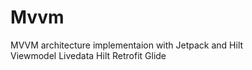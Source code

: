 # Mvvm
MVVM architecture implementaion with Jetpack and Hilt
<br>
Viewmodel
Livedata
Hilt
Retrofit
Glide
</br>
